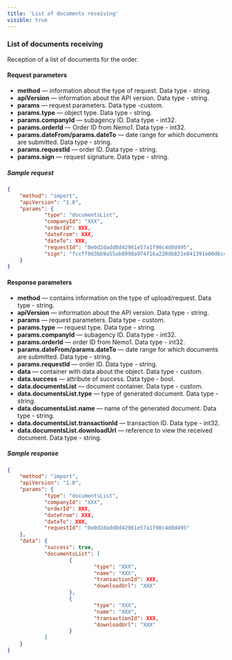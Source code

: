 ```yaml
---
title: 'List of documents receiving'
visible: true
---
```


### List of documents receiving

Reception of a list of documents for the order.

#### Request parameters

-   **method** — information about the type of request. Data type - string.
-   **apiVersion** — information about the API version. Data type - string.
-   **params** — request parameters. Data type -custom.
-   **params.type** — object type. Data type - string.
-   **params.companyId** — subagency ID. Data type - int32.
-   **params.orderId** — Order ID from Nemo1. Data type - int32.
-   **params.dateFrom/params.dateTo** — date range for which documents are submitted. Data type - string.
-   **params.requestId** — order ID. Data type - string.
-   **params.sign** — request signature. Data type - string.

##### Sample request 
```json
{
    "method": "import",
    "apiVersion": "1.0",
    "params": {
        	"type": "documentsList",
        	"companyId": "XXX",
        	"orderId": XXX,
        	"dateFrom": XXX,
        	"dateTo": XXX,
        	"requestId": "0e0d2dadd8d42961e57a1f90c4d0d495",
        	"sign": "fccff0d3bb9a55ab8998a974f16a220db821e041391e00d6c48441c93617ce27"
    }
}
```

#### Response parameters

-   **method** — contains information on the type of upload/request. Data type - string.
-   **apiVersion** — information about the API version. Data type - string.
-   **params** — request parameters. Data type - custom.
-   **params.type** — request type. Data type - string.
-   **params.companyId** — subagency ID. Data type - int32.
-   **params.orderId** — order ID from Nemo1. Data type - int32.
-   **params.dateFrom/params.dateTo** — date range for which documents are submitted. Data type - string.
-   **params.requestId** — order ID. Data type - string.
-   **data** — container with data about the object. Data type - custom.
-   **data.success** — attribute of success. Data type - bool.
-   **data.documentsList** — document container. Data type - custom.
-   **data.documentsList.type** — type of generated document. Data type - string.
-   **data.documentsList.name** — name of the generated document. Data type - string.
-   **data.documentsList.transactionId** — transaction ID. Data type - int32.
-   **data.documentsList.downloadUrl** — reference to view the received document. Data type - string.

##### Sample response
```json
{
    "method": "import",
    "apiVersion": "1.0",
    "params": {
        	"type": "documentsList",
        	"companyId": "XXX",
        	"orderId": XXX,
        	"dateFrom": XXX,
        	"dateTo": XXX,
        	"requestId": "0e0d2dadd8d42961e57a1f90c4d0d495"
    },
    "data": {
        	"success": true,
        	"documentsList": [
                	{
                        	"type": "XXX",
                        	"name": "XXX",
                        	"transactionId": XXX,
                        	"downloadUrl": "XXX"
                	},
                	{
                        	"type": "XXX",
                        	"name": "XXX",
                        	"transactionId": XXX,
                        	"downloadUrl": "XXX"
                	}
        	]
    }
}
```

